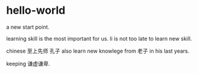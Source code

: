# hello-world
a new start point.

learning skill is the most important for us.
li is not too late to learn new skill.

chinese 至上先师 孔子 also learn new knowlege from 老子 in his last years.

keeping 谦虚谦卑.

